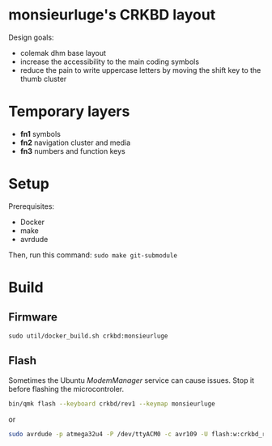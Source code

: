 # monsieurluge's CRKBD layout

Design goals:

 - colemak dhm base layout
 - increase the accessibility to the main coding symbols
 - reduce the pain to write uppercase letters by moving the shift key to the thumb cluster

# Temporary layers

 - **fn1** symbols
 - **fn2** navigation cluster and media
 - **fn3** numbers and function keys

# Setup

Prerequisites:

 - Docker
 - make
 - avrdude

Then, run this command: `sudo make git-submodule`

# Build

## Firmware

`sudo util/docker_build.sh crkbd:monsieurluge`

## Flash

Sometimes the Ubuntu _ModemManager_ service can cause issues. Stop it before flashing the microcontroler.

```bash
bin/qmk flash --keyboard crkbd/rev1 --keymap monsieurluge
```

or

```bash
sudo avrdude -p atmega32u4 -P /dev/ttyACM0 -c avr109 -U flash:w:crkbd_rev1_monsieurluge.hex
```
